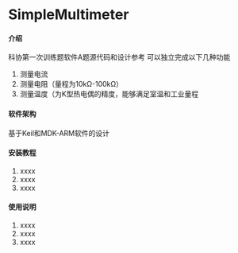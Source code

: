 <!--
 * @Description: 
 * @Author: MALossov
 * @Date: 2022-01-20 00:24:48
 * @LastEditTime: 2022-01-20 00:26:52
 * @LastEditors: MALossov
 * @Reference: 
-->
# SimpleMultimeter

#### 介绍
科协第一次训练题软件A题源代码和设计参考
可以独立完成以下几种功能
1. 测量电流
2. 测量电阻（量程为10kΩ-100kΩ）
3. 测量温度（为K型热电偶的精度，能够满足室温和工业量程

#### 软件架构
基于Keil和MDK-ARM软件的设计


#### 安装教程

1.  xxxx
2.  xxxx
3.  xxxx

#### 使用说明

1.  xxxx
2.  xxxx
3.  xxxx
